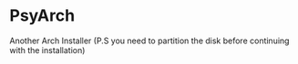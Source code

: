 # PsyArch
Another Arch Installer (P.S you need to partition the disk before continuing with the installation)
